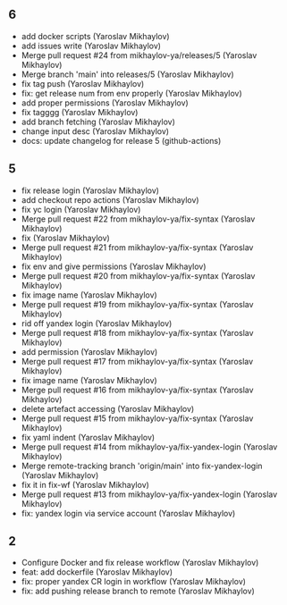 ## 6

- add docker scripts (Yaroslav Mikhaylov)
- add issues write (Yaroslav Mikhaylov)
- Merge pull request #24 from mikhaylov-ya/releases/5 (Yaroslav Mikhaylov)
- Merge branch 'main' into releases/5 (Yaroslav Mikhaylov)
- fix tag push (Yaroslav Mikhaylov)
- fix: get release num from env properly (Yaroslav Mikhaylov)
- add proper permissions (Yaroslav Mikhaylov)
- fix tagggg (Yaroslav Mikhaylov)
- add branch fetching (Yaroslav Mikhaylov)
- change input desc (Yaroslav Mikhaylov)
- docs: update changelog for release 5 (github-actions)

## 5

- fix release login (Yaroslav Mikhaylov)
- add checkout repo actions (Yaroslav Mikhaylov)
- fix yc login (Yaroslav Mikhaylov)
- Merge pull request #22 from mikhaylov-ya/fix-syntax (Yaroslav Mikhaylov)
- fix (Yaroslav Mikhaylov)
- Merge pull request #21 from mikhaylov-ya/fix-syntax (Yaroslav Mikhaylov)
- fix env and give permissions (Yaroslav Mikhaylov)
- Merge pull request #20 from mikhaylov-ya/fix-syntax (Yaroslav Mikhaylov)
- fix image name (Yaroslav Mikhaylov)
- Merge pull request #19 from mikhaylov-ya/fix-syntax (Yaroslav Mikhaylov)
- rid off yandex login (Yaroslav Mikhaylov)
- Merge pull request #18 from mikhaylov-ya/fix-syntax (Yaroslav Mikhaylov)
- add permission (Yaroslav Mikhaylov)
- Merge pull request #17 from mikhaylov-ya/fix-syntax (Yaroslav Mikhaylov)
- fix image name (Yaroslav Mikhaylov)
- Merge pull request #16 from mikhaylov-ya/fix-syntax (Yaroslav Mikhaylov)
- delete artefact accessing (Yaroslav Mikhaylov)
- Merge pull request #15 from mikhaylov-ya/fix-syntax (Yaroslav Mikhaylov)
- fix yaml indent (Yaroslav Mikhaylov)
- Merge pull request #14 from mikhaylov-ya/fix-yandex-login (Yaroslav Mikhaylov)
- Merge remote-tracking branch 'origin/main' into fix-yandex-login (Yaroslav Mikhaylov)
- fix it in fix-wf (Yaroslav Mikhaylov)
- Merge pull request #13 from mikhaylov-ya/fix-yandex-login (Yaroslav Mikhaylov)
- fix: yandex login via service account (Yaroslav Mikhaylov)

## 2

- Configure Docker and fix release workflow (Yaroslav Mikhaylov)
- feat: add dockerfile (Yaroslav Mikhaylov)
- fix: proper yandex CR login in workflow (Yaroslav Mikhaylov)
- fix: add pushing release branch to remote (Yaroslav Mikhaylov)
